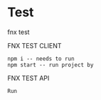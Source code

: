 # Test
fnx test

FNX TEST CLIENT
```
npm i -- needs to run
npm start -- run project by  
```


FNX TEST API
```
Run 
```
